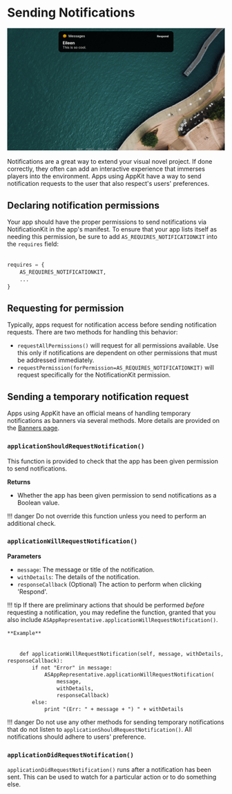 #  Sending Notifications

![Notification banner](../images/apps/apps-sn-hero.png)

Notifications are a great way to extend your visual novel project. If done correctly, they often can add an interactive experience that immerses players into the environment. Apps using AppKit have a way to send notification requests to the user that also respect's users' preferences.

## Declaring notification permissions

Your app should have the proper permissions to send notifications via NotificationKit in the app's manifest. To ensure that your app lists itself as needing this permission, be sure to add `AS_REQUIRES_NOTIFICATIONKIT` into the `requires` field:

```python

requires = {
    AS_REQUIRES_NOTIFICATIONKIT,
    ...
}
```

## Requesting for permission

Typically, apps request for notification access before sending notification requests. There are two methods for handling this behavior:

- `requestAllPermissions()` will request for all permissions available. Use this only if notifications are dependent on other permissions that must be addressed immediately.
- `requestPermission(forPermission=AS_REQUIRES_NOTIFICATIONKIT)` will request specifically for the NotificationKit permission.

## Sending a temporary notification request

Apps using AppKit have an official means of handling temporary notifications as banners via several methods. More details are provided on the [Banners page](../NotificationKit/01-banner.md).

### `applicationShouldRequestNotification()`

This function is provided to check that the app has been given permission to send notifications.

**Returns**

- Whether the app has been given permission to send notifications as a Boolean value.

!!! danger
    Do not override this function unless you need to perform an additional check.

### `applicationWillRequestNotification()`

**Parameters**

- `message`: The message or title of the notification.
- `withDetails`: The details of the notification.
- `responseCallback` (Optional) The action to perform when clicking 'Respond'.

!!! tip
    If there are preliminary actions that should be performed _before_ requesting a notification, you may redefine the function, granted that you also include `ASAppRepresentative.applicationWillRequestNotification()`.
    
    **Example**
    
        
        def applicationWillRequestNotification(self, message, withDetails, responseCallback):
            if not "Error" in message:
                ASAppRepresentative.applicationWillRequestNotification(
                    message, 
                    withDetails, 
                    responseCallback)
            else:
                print "(Err: " + message + ") " + withDetails
                
!!! danger
    Do not use any other methods for sending temporary notifications that do not listen to `applicationShouldRequestNotification()`. All notifications should adhere to users' preference.

### `applicationDidRequestNotification()`

`applicationDidRequestNotification()` runs after a notification has been sent. This can be used to watch for a particular action or to do something else.
